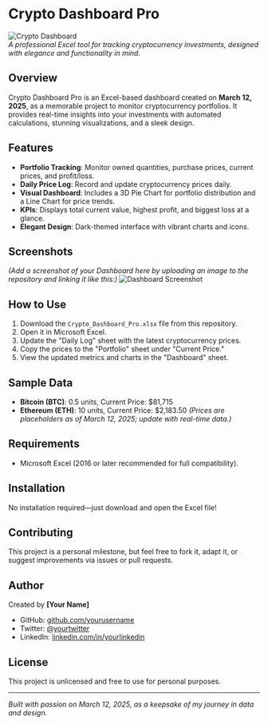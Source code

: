 # Crypto Dashboard Pro

![Crypto Dashboard](https://img.shields.io/badge/Excel-Dashboard-brightgreen)  
*A professional Excel tool for tracking cryptocurrency investments, designed with elegance and functionality in mind.*

## Overview
Crypto Dashboard Pro is an Excel-based dashboard created on **March 12, 2025**, as a memorable project to monitor cryptocurrency portfolios. It provides real-time insights into your investments with automated calculations, stunning visualizations, and a sleek design.

## Features
- **Portfolio Tracking**: Monitor owned quantities, purchase prices, current prices, and profit/loss.
- **Daily Price Log**: Record and update cryptocurrency prices daily.
- **Visual Dashboard**: Includes a 3D Pie Chart for portfolio distribution and a Line Chart for price trends.
- **KPIs**: Displays total current value, highest profit, and biggest loss at a glance.
- **Elegant Design**: Dark-themed interface with vibrant charts and icons.

## Screenshots
*(Add a screenshot of your Dashboard here by uploading an image to the repository and linking it like this:)*
![Dashboard Screenshot](dashboard-screenshot.png)

## How to Use
1. Download the `Crypto_Dashboard_Pro.xlsx` file from this repository.
2. Open it in Microsoft Excel.
3. Update the "Daily Log" sheet with the latest cryptocurrency prices.
4. Copy the prices to the "Portfolio" sheet under "Current Price."
5. View the updated metrics and charts in the "Dashboard" sheet.

## Sample Data
- **Bitcoin (BTC)**: 0.5 units, Current Price: $81,715
- **Ethereum (ETH)**: 10 units, Current Price: $2,183.50
*(Prices are placeholders as of March 12, 2025; update with real-time data.)*

## Requirements
- Microsoft Excel (2016 or later recommended for full compatibility).

## Installation
No installation required—just download and open the Excel file!

## Contributing
This project is a personal milestone, but feel free to fork it, adapt it, or suggest improvements via issues or pull requests.

## Author
Created by **[Your Name]**  
- GitHub: [github.com/yourusername](https://github.com/yourusername)  
- Twitter: [@yourtwitter](https://twitter.com/yourtwitter)  
- LinkedIn: [linkedin.com/in/yourlinkedin](https://linkedin.com/in/yourlinkedin)

## License
This project is unlicensed and free to use for personal purposes.

---
*Built with passion on March 12, 2025, as a keepsake of my journey in data and design.*
